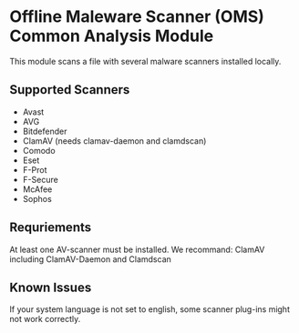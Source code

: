# Offline Maleware Scanner (OMS) Common Analysis Module

This module scans a file with several malware scanners installed locally.

## Supported Scanners
* Avast
* AVG
* Bitdefender
* ClamAV (needs clamav-daemon and clamdscan)
* Comodo
* Eset
* F-Prot
* F-Secure
* McAfee
* Sophos

## Requriements
At least one AV-scanner must be installed.
We recommand:
ClamAV including ClamAV-Daemon and Clamdscan

## Known Issues
If your system language is not set to english, some scanner plug-ins might not work correctly.